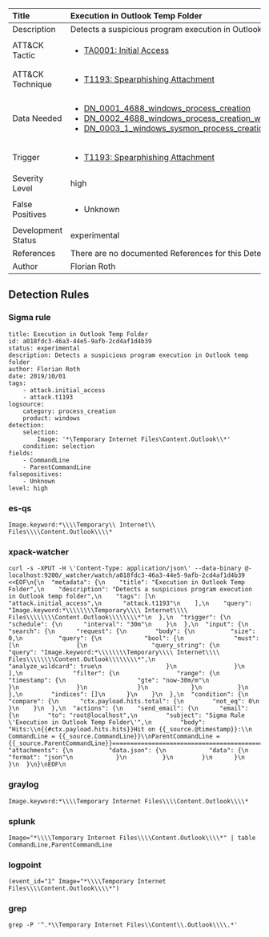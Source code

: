 | Title                | Execution in Outlook Temp Folder                                                                                                                                                 |
|:---------------------|:------------------------------------------------------------------------------------------------------------------------------------------------------------|
| Description          | Detects a suspicious program execution in Outlook temp folder                                                                                                                                           |
| ATT&amp;CK Tactic    |  <ul><li>[TA0001: Initial Access](https://attack.mitre.org/tactics/TA0001)</li></ul>  |
| ATT&amp;CK Technique | <ul><li>[T1193: Spearphishing Attachment](https://attack.mitre.org/techniques/T1193)</li></ul>  |
| Data Needed          | <ul><li>[DN_0001_4688_windows_process_creation](../Data_Needed/DN_0001_4688_windows_process_creation.md)</li><li>[DN_0002_4688_windows_process_creation_with_commandline](../Data_Needed/DN_0002_4688_windows_process_creation_with_commandline.md)</li><li>[DN_0003_1_windows_sysmon_process_creation](../Data_Needed/DN_0003_1_windows_sysmon_process_creation.md)</li></ul>  |
| Trigger              | <ul><li>[T1193: Spearphishing Attachment](../Triggers/T1193.md)</li></ul>  |
| Severity Level       | high |
| False Positives      | <ul><li>Unknown</li></ul>  |
| Development Status   | experimental |
| References           |  There are no documented References for this Detection Rule yet  |
| Author               | Florian Roth |


## Detection Rules

### Sigma rule

```
title: Execution in Outlook Temp Folder
id: a018fdc3-46a3-44e5-9afb-2cd4af1d4b39
status: experimental
description: Detects a suspicious program execution in Outlook temp folder
author: Florian Roth
date: 2019/10/01
tags:
    - attack.initial_access
    - attack.t1193
logsource:
    category: process_creation
    product: windows
detection:
    selection:
        Image: '*\Temporary Internet Files\Content.Outlook\\*'
    condition: selection
fields:
    - CommandLine
    - ParentCommandLine
falsepositives:
    - Unknown
level: high

```





### es-qs
    
```
Image.keyword:*\\\\Temporary\\ Internet\\ Files\\\\Content.Outlook\\\\*
```


### xpack-watcher
    
```
curl -s -XPUT -H \'Content-Type: application/json\' --data-binary @- localhost:9200/_watcher/watch/a018fdc3-46a3-44e5-9afb-2cd4af1d4b39 <<EOF\n{\n  "metadata": {\n    "title": "Execution in Outlook Temp Folder",\n    "description": "Detects a suspicious program execution in Outlook temp folder",\n    "tags": [\n      "attack.initial_access",\n      "attack.t1193"\n    ],\n    "query": "Image.keyword:*\\\\\\\\Temporary\\\\ Internet\\\\ Files\\\\\\\\Content.Outlook\\\\\\\\*"\n  },\n  "trigger": {\n    "schedule": {\n      "interval": "30m"\n    }\n  },\n  "input": {\n    "search": {\n      "request": {\n        "body": {\n          "size": 0,\n          "query": {\n            "bool": {\n              "must": [\n                {\n                  "query_string": {\n                    "query": "Image.keyword:*\\\\\\\\Temporary\\\\ Internet\\\\ Files\\\\\\\\Content.Outlook\\\\\\\\*",\n                    "analyze_wildcard": true\n                  }\n                }\n              ],\n              "filter": {\n                "range": {\n                  "timestamp": {\n                    "gte": "now-30m/m"\n                  }\n                }\n              }\n            }\n          }\n        },\n        "indices": []\n      }\n    }\n  },\n  "condition": {\n    "compare": {\n      "ctx.payload.hits.total": {\n        "not_eq": 0\n      }\n    }\n  },\n  "actions": {\n    "send_email": {\n      "email": {\n        "to": "root@localhost",\n        "subject": "Sigma Rule \'Execution in Outlook Temp Folder\'",\n        "body": "Hits:\\n{{#ctx.payload.hits.hits}}Hit on {{_source.@timestamp}}:\\n      CommandLine = {{_source.CommandLine}}\\nParentCommandLine = {{_source.ParentCommandLine}}================================================================================\\n{{/ctx.payload.hits.hits}}",\n        "attachments": {\n          "data.json": {\n            "data": {\n              "format": "json"\n            }\n          }\n        }\n      }\n    }\n  }\n}\nEOF\n
```


### graylog
    
```
Image.keyword:*\\\\Temporary Internet Files\\\\Content.Outlook\\\\*
```


### splunk
    
```
Image="*\\\\Temporary Internet Files\\\\Content.Outlook\\\\*" | table CommandLine,ParentCommandLine
```


### logpoint
    
```
(event_id="1" Image="*\\\\Temporary Internet Files\\\\Content.Outlook\\\\*")
```


### grep
    
```
grep -P '^.*\\Temporary Internet Files\\Content\\.Outlook\\\\.*'
```



